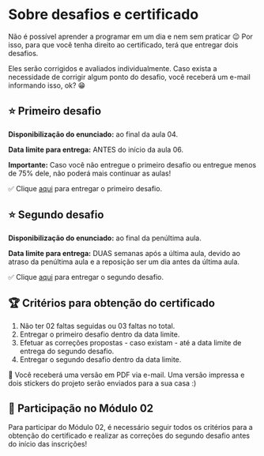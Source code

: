 # Sobre desafios e certificado

Não é possível aprender a programar em um dia e nem sem praticar 😉 Por isso, para que você tenha direito ao certificado, terá que entregar dois desafios.

Eles serão corrigidos e avaliados individualmente. Caso exista a necessidade de corrigir algum ponto do desafio, você receberá um e-mail informando isso, ok? 😁

## ⭐️ Primeiro desafio

**Disponibilização do enunciado:** ao final da aula 04.

**Data limite para entrega:** ANTES do início da aula 06.

**Importante:** Caso você não entregue o primeiro desafio ou entregue menos de 75% dele, não poderá mais continuar as aulas!

✅ Clique [aqui](https://forms.gle/Qc5YQ2SNcRBk4bcS9) para entregar o primeiro desafio.

## ⭐️ Segundo desafio

**Disponibilização do enunciado:** ao final da penúltima aula.

**Data limite para entrega:** DUAS semanas após a última aula, devido ao atraso da penúltima aula e a reposição ser um dia antes da última aula.

✅ Clique [aqui](https://forms.gle/RNo66WEaoH8KakmL8) para entregar o segundo desafio.

## 🏆 Critérios para obtenção do certificado

1. Não ter 02 faltas seguidas ou 03 faltas no total.
2. Entregar o primeiro desafio dentro da data limite.
3. Efetuar as correções propostas - caso existam - até a data limite de entrega do segundo desafio.
4. Entregar o segundo desafio dentro da data limite.

🧡 Você receberá uma versão em PDF via e-mail. Uma versão impressa e dois stickers do projeto serão enviados para a sua casa :)

## 🤩 Participação no Módulo 02

Para participar do Módulo 02, é necessário seguir todos os critérios para a obtenção do certificado e realizar as correções do segundo desafio antes do início das inscrições!
